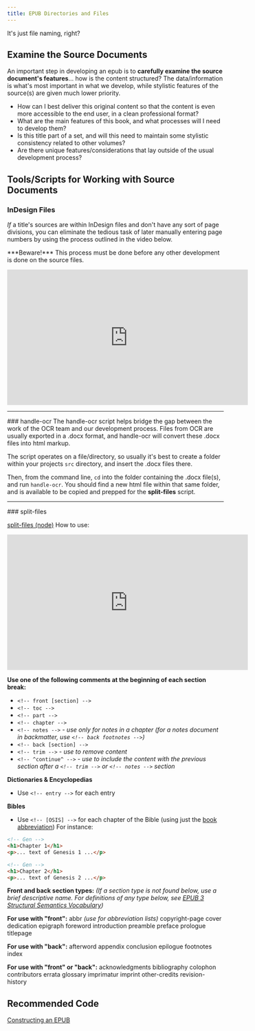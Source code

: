 ```yaml
---
title: EPUB Directories and Files
---
```

It's just file naming, right?

## Examine the Source Documents

An important step in developing an epub is to **carefully examine the source document's features**... how is the content structured? The data/information is what's most important in what we develop, while stylistic features of the source(s) are given much lower priority. 

* How can I best deliver this original content so that the content is even more accessible to the end user, in a clean professional format?
* What are the main features of this book, and what processes will I need to develop them?
* Is this title part of a set, and will this need to maintain some stylistic consistency related to other volumes? 
* Are there unique features/considerations that lay outside of the usual development process?

## Tools/Scripts for Working with Source Documents

### InDesign Files

_If_ a title's sources are within InDesign files and don't have any sort of page divisions, you can eliminate the tedious task of later manually entering page numbers by using the process outlined in the video below. 

\*\*\*Beware!\*\*\* This process must be done before any other development is done on the source files.

<iframe width="560" height="315" src="https://www.youtube.com/embed/2X63u0LA2n8" frameborder="0" allowfullscreen></iframe>

<hr />
### handle-ocr
The handle-ocr script helps bridge the gap between the work of the OCR team and our development process. Files from OCR are usually exported in a .docx format, and handle-ocr will convert these .docx files into html markup. 

The script operates on a file/directory, so usually it's best to create a folder within your projects `src` directory, and insert the .docx files there. 

Then, from the command line, `cd` into the folder containing the .docx file(s), and run `handle-ocr`. You should find a new html file within that same folder, and is available to be copied and prepped for the **split-files** script.

<hr />
### split-files

[split-files (node)](https://github.com/bhdirect-ebooks/split-files)
How to use:

<iframe width="560" height="315" src="https://www.youtube.com/embed/ArEiGm9T_2g" frameborder="0" allowfullscreen></iframe>

**Use one of the following comments at the beginning of each section break:**

* `<!-- front [section] -->`
* `<!-- toc -->`
* `<!-- part -->`
* `<!-- chapter -->`
* `<!-- notes -->` - _use only for notes in a chapter (for a notes document in backmatter, use `<!-- back footnotes -->`)_
* `<!-- back [section] -->`
* `<!-- trim -->` - _use to remove content_
* `<!-- ^continue^ -->` - _use to include the content with the previous section after a `<!-- trim -->` or `<!-- notes -->` section_

**Dictionaries & Encyclopedias**

* Use `<!-- entry -->` for each entry

**Bibles**

* Use `<!-- [OSIS] -->` for each chapter of the Bible (using just the [book abbreviation](https://docs.google.com/spreadsheets/d/1tgzQru2dVaDU-zhaSfym1UuaPh3_Aktq91iDz9L9JtY/edit#gid=0))
  For instance:

```html
<!-- Gen -->
<h1>Chapter 1</h1>
<p>... text of Genesis 1 ...</p>

<!-- Gen -->
<h1>Chapter 2</h1>
<p>... text of Genesis 2 ...</p>
```

**Front and back section types:**
_(If a section type is not found below, use a brief descriptive name. For definitions of any type below, see [EPUB 3 Structural Semantics Vocabulary](https://idpf.github.io/epub-vocabs/structure/))_

**For use with "front":**
abbr _(use for abbreviation lists)_
copyright-page
cover
dedication
epigraph
foreword
introduction
preamble
preface
prologue
titlepage

**For use with "back":**
afterword
appendix
conclusion
epilogue
footnotes
index

**For use with "front" or "back":**
acknowledgments
bibliography
colophon
contributors
errata
glossary
imprimatur
imprint
other-credits
revision-history

## Recommended Code

[Constructing an EPUB](../code/construction.html)
